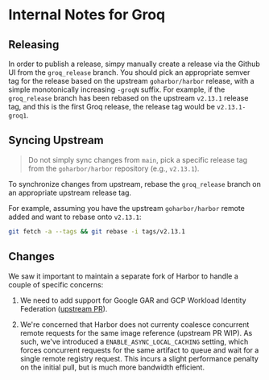 # Internal Notes for Groq

## Releasing

In order to publish a release, simpy manually create a release via the Github UI from the `groq_release` branch. You should pick an appropriate semver tag for the release based on the upstream `goharbor/harbor` release, with a simple monotonically increasing `-groqN` suffix. For example, if the `groq_release` branch has been rebased on the upstream `v2.13.1` release tag, and this is the first Groq release, the release tag would be `v2.13.1-groq1`. 


## Syncing Upstream

> Do not simply sync changes from `main`, pick a specific release tag from the `goharbor/harbor` repository (e.g., `v2.13.1`).

To synchronize changes from upstream, rebase the `groq_release` branch on an appropriate upstream release tag. 

For example, assuming you have the upstream `goharbor/harbor` remote added and want to rebase onto `v2.13.1`:
```sh
git fetch -a --tags && git rebase -i tags/v2.13.1
```


## Changes

We saw it important to maintain a separate fork of Harbor to handle a couple of specific concerns:

1. We need to add support for Google GAR and GCP Workload Identity Federation ([upstream PR](https://github.com/goharbor/harbor/pull/22091)).

2. We're concerned that Harbor does not currenty coalesce concurrent remote requests for the same image reference (upstream PR WIP). As such, we've introduced a `ENABLE_ASYNC_LOCAL_CACHING` setting, which forces concurrent requests for the same artifact to queue and wait for a single remote registry request. This incurs a slight performance penalty on the initial pull, but is much more bandwidth efficient.
